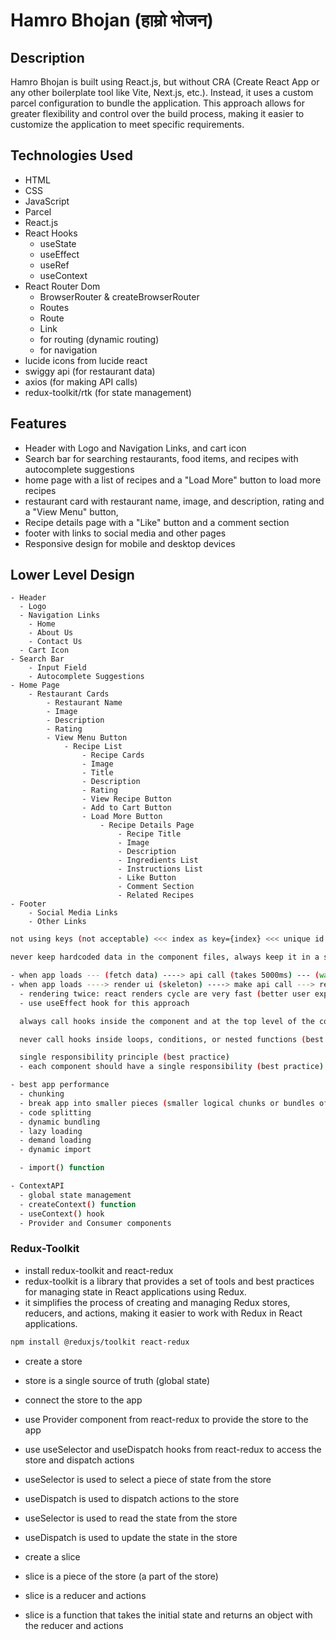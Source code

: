 # Hamro Bhojan (हाम्रो भोजन)

## Description

Hamro Bhojan is built using React.js, but without CRA (Create React App or any other boilerplate tool like Vite, Next.js, etc.). Instead, it uses a custom parcel configuration to bundle the application. This approach allows for greater flexibility and control over the build process, making it easier to customize the application to meet specific requirements.

## Technologies Used

- HTML
- CSS
- JavaScript
- Parcel
- React.js
- React Hooks
  - useState
  - useEffect
  - useRef
  - useContext
- React Router Dom
  - BrowserRouter & createBrowserRouter
  - Routes
  - Route
  - Link
  - for routing (dynamic routing)
  - for navigation
- lucide icons from lucide react
- swiggy api (for restaurant data)
- axios (for making API calls)
- redux-toolkit/rtk (for state management)

## Features

- Header with Logo and Navigation Links, and cart icon
- Search bar for searching restaurants, food items, and recipes with autocomplete suggestions
- home page with a list of recipes and a "Load More" button to load more recipes
- restaurant card with restaurant name, image, and description, rating and a "View Menu" button,
- Recipe details page with a "Like" button and a comment section
- footer with links to social media and other pages
- Responsive design for mobile and desktop devices

## Lower Level Design

```
- Header
  - Logo
  - Navigation Links
    - Home
    - About Us
    - Contact Us
  - Cart Icon
- Search Bar
    - Input Field
    - Autocomplete Suggestions
- Home Page
    - Restaurant Cards
        - Restaurant Name
        - Image
        - Description
        - Rating
        - View Menu Button
            - Recipe List
                - Recipe Cards
                - Image
                - Title
                - Description
                - Rating
                - View Recipe Button
                - Add to Cart Button
                - Load More Button
                    - Recipe Details Page
                        - Recipe Title
                        - Image
                        - Description
                        - Ingredients List
                        - Instructions List
                        - Like Button
                        - Comment Section
                        - Related Recipes
- Footer
    - Social Media Links
    - Other Links
```

```bash
not using keys (not acceptable) <<< index as key={index} <<< unique id as key={uniqueId} (best practice)

never keep hardcoded data in the component files, always keep it in a separate file and import it into the component file. (best practice)

- when app loads --- (fetch data) ----> api call (takes 5000ms) --- (wait for data to come) --> render data
- when app loads ----> render ui (skeleton) ----> make api call ---> rerender ui with data (better approach, better ux)
  - rendering twice: react renders cycle are very fast (better user experience) ----> better approach
  - use useEffect hook for this approach

  always call hooks inside the component and at the top level of the component (best practice)

  never call hooks inside loops, conditions, or nested functions (best practice)

  single responsibility principle (best practice)
  - each component should have a single responsibility (best practice)

- best app performance
  - chunking
  - break app into smaller pieces (smaller logical chunks or bundles of one single file)
  - code splitting
  - dynamic bundling
  - lazy loading
  - demand loading
  - dynamic import

  - import() function

- ContextAPI
  - global state management
  - createContext() function
  - useContext() hook
  - Provider and Consumer components

```

### Redux-Toolkit

- install redux-toolkit and react-redux
- redux-toolkit is a library that provides a set of tools and best practices for managing state in React applications using Redux.
- it simplifies the process of creating and managing Redux stores, reducers, and actions, making it easier to work with Redux in React applications.

```bash
npm install @reduxjs/toolkit react-redux
```

- create a store
- store is a single source of truth (global state)

- connect the store to the app
- use Provider component from react-redux to provide the store to the app
- use useSelector and useDispatch hooks from react-redux to access the store and dispatch actions
- useSelector is used to select a piece of state from the store
- useDispatch is used to dispatch actions to the store
- useSelector is used to read the state from the store
- useDispatch is used to update the state in the store

- create a slice
- slice is a piece of the store (a part of the store)
- slice is a reducer and actions
- slice is a function that takes the initial state and returns an object with the reducer and actions
